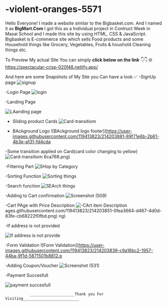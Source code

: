 # -violent-oranges-5571


Hello Everyone! I made a website similar to the Bigbasket.com.
And I named it as **BigMart.Com**
I got this as a Individual project in Contruct Week in Masai School and I made this site 
by using HTML, CSS & JavaScript. 
Bigbasket is E-commerce site which sells Food products and some Household things like  Grocery, Vegetables, Fruits & houshold Cleaning things etc.

To Preview My actual Site You can simply **click below on the link** 👇👇
          🌐 https://spectacular-crisp-020f48.netlify.app/
                 
                 
  And here are some Snapshots of My Site you Can have a look ✅
-SignUp page
![signup](https://user-images.githubusercontent.com/119413823/214203826-1b124da7-f255-4a7b-88ea-b5eabf5a2556.png)

-Login Page
![login](https://user-images.githubusercontent.com/119413823/214203829-9651546d-6467-42ac-91fe-5458fb9cf7e4.png)

-Landing Page

![LAanding page](https://user-images.githubusercontent.com/119413823/214203804-da805304-bef0-4566-a3d2-cb4de4d82906.png)



- Sliding product Cards
![Card-transitiom](https://user-images.githubusercontent.com/119413823/214203887-16430f77-1da3-4ebb-b2f0-8182c7ce2b6b.png)


- BAckground Logo
![BAckground logo footer](https://user-images.githubusercontent.com/119413823/214203881-89f71e6b-2b61-4b3e-a131-fd4cda


-Some transition applied on Card(card color changing to yellow)
![Card-transitiom](https://user-images.githubusercontent.com/119413823/214203887-16430f77-1da3-4ebb-b2f0-8182c7ce2b6b.png)
6ca768.png)


-Filtering Part
![SHop  by Category](https://user-images.githubusercontent.com/119413823/214203864-d44a4e1f-f975-44b2-9fd7-d1d601390843.png)



-Sorting Function
![Sorting things](https://user-images.githubusercontent.com/119413823/214203854-c192fd25-8b63-458c-9c6a-6598344c3595.png)

-Search function 
![SEArch things](https://user-images.githubusercontent.com/119413823/214204552-65774ca9-3be0-47f0-8559-7a040b6220d1.png)


-Adding to Cart confirmation
![Screenshot (509)](https://user-images.githubusercontent.com/119413823/214004535-56d5382a-8fee-4155-9116-ac517fe797c5.png)

-Cart PAge with Price Description
![-CArt item Description](https://user-images.githubusercontent.com/119413823/214203867-3234cdfa-69be-4401-8eca-ba0d132b66de.png)
ages.githubusercontent.com/119413823/214203851-0fea3664-d467-4d0d-83fe-cb68222f0fbd.png)
ng)

-If address is not provided

![If address is not provide](https://user-images.githubusercontent.com/119413823/214203844-140b68c6-e582-48a8-9146-6a13811a1e63.png)

-Form Validation
![Form Validation](https://user-images.githubusercontent.com/119413823/214203839-c9a16bc2-1957-44ba-9f1d-5871501b8812.p

-Adding Coupon/Voucher
![Screenshot (531)](https://user-images.githubusercontent.com/119413823/214204468-1abc0319-d841-4d00-9b7e-2a2ae1ee88aa.png)



-Payment Succesfull

![payment succesfull](https://user-images.githubusercontent.com/119413823/214203837-24c580c3-232b-46b0-8087-37952b39863e.png)




               ____________________Thank you For Visiting_________________________


      
      
                 
                 



